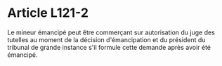 # Article L121-2

Le mineur émancipé peut être commerçant sur autorisation du juge des tutelles au moment de la décision d'émancipation et du président du tribunal de grande instance s'il formule cette demande après avoir été émancipé.
